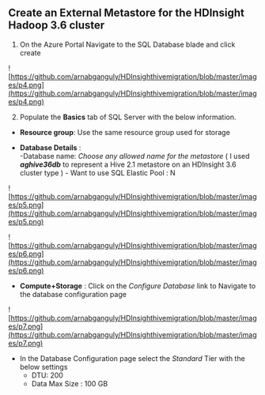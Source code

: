 
## Create an External Metastore for the HDInsight Hadoop 3.6 cluster

1. On the Azure Portal Navigate to the SQL Database blade and click create 

![https://github.com/arnabganguly/HDInsighthivemigration/blob/master/images/p4.png](https://github.com/arnabganguly/HDInsighthivemigration/blob/master/images/p4.png)

 2.  Populate the  **Basics**  tab of SQL Server  with the below information.

 -   **Resource group**:  Use the same resource group used for storage

 -   **Database Details** :  
           -Database name: *Choose any allowed name for the metastore* ( I used ***aghive36db*** to represent a Hive 2.1 metastore on an HDInsight 3.6 cluster type )
         - Want to use SQL Elastic Pool : N

![https://github.com/arnabganguly/HDInsighthivemigration/blob/master/images/p5.png](https://github.com/arnabganguly/HDInsighthivemigration/blob/master/images/p5.png)

![https://github.com/arnabganguly/HDInsighthivemigration/blob/master/images/p6.png](https://github.com/arnabganguly/HDInsighthivemigration/blob/master/images/p6.png)

 - **Compute+Storage** : Click on the *Configure Database* link  to Navigate to the database configuration page 

![https://github.com/arnabganguly/HDInsighthivemigration/blob/master/images/p7.png](https://github.com/arnabganguly/HDInsighthivemigration/blob/master/images/p7.png)

 - In the Database Configuration page select the *Standard* Tier with the below settings
    - DTU: 200
    - Data Max Size : 100 GB 
 

<!--stackedit_data:
eyJoaXN0b3J5IjpbLTEyMjY4NDE2NzQsMTA0NTEzOTczNV19
-->